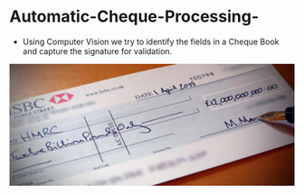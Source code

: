 # Automatic-Cheque-Processing-
 - Using Computer Vision we try to identify the fields in a Cheque Book and capture the signature for validation.

![](utils/cheque_template.jpg)
